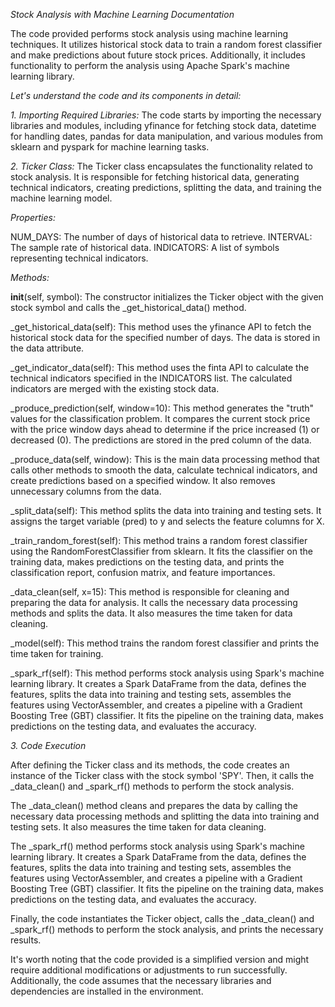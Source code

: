 *Stock Analysis with Machine Learning Documentation*

The code provided performs stock analysis using machine learning techniques. It utilizes historical stock data to train a random forest classifier and make predictions about future stock prices. Additionally, it includes functionality to perform the analysis using Apache Spark's machine learning library.

*Let's understand the code and its components in detail:*

*1. Importing Required Libraries:* The code starts by importing the necessary libraries and modules, including yfinance for fetching stock data, datetime for handling dates, pandas for data manipulation, and various modules from sklearn and pyspark for machine learning tasks.

*2. Ticker Class:* The Ticker class encapsulates the functionality related to stock analysis. It is responsible for fetching historical data, generating technical indicators, creating predictions, splitting the data, and training the machine learning model.

*Properties:*

   NUM_DAYS: The number of days of historical data to retrieve.
   INTERVAL: The sample rate of historical data.
   INDICATORS: A list of symbols representing technical indicators.
   
   
*Methods:*

   __init__(self, symbol): The constructor initializes the Ticker object with the given stock symbol and calls the _get_historical_data() method.

   _get_historical_data(self): This method uses the yfinance API to fetch the historical stock data for the specified number of days. The data is stored in the data attribute.

   _get_indicator_data(self): This method uses the finta API to calculate the technical indicators specified in the INDICATORS list. The calculated indicators are merged    with the existing stock data.

   _produce_prediction(self, window=10): This method generates the "truth" values for the classification problem. It compares the current stock price with the price window days ahead to determine if the price increased (1) or decreased (0). The predictions are stored in the pred column of the data.

_produce_data(self, window): This is the main data processing method that calls other methods to smooth the data, calculate technical indicators, and create predictions based on a specified window. It also removes unnecessary columns from the data.

_split_data(self): This method splits the data into training and testing sets. It assigns the target variable (pred) to y and selects the feature columns for X.

_train_random_forest(self): This method trains a random forest classifier using the RandomForestClassifier from sklearn. It fits the classifier on the training data, makes predictions on the testing data, and prints the classification report, confusion matrix, and feature importances.

_data_clean(self, x=15): This method is responsible for cleaning and preparing the data for analysis. It calls the necessary data processing methods and splits the data. It also measures the time taken for data cleaning.

_model(self): This method trains the random forest classifier and prints the time taken for training.

_spark_rf(self): This method performs stock analysis using Spark's machine learning library. It creates a Spark DataFrame from the data, defines the features, splits the data into training and testing sets, assembles the features using VectorAssembler, and creates a pipeline with a Gradient Boosting Tree (GBT) classifier. It fits the pipeline on the training data, makes predictions on the testing data, and evaluates the accuracy.

*3. Code Execution*

After defining the Ticker class and its methods, the code creates an instance of the Ticker class with the stock symbol 'SPY'. Then, it calls the _data_clean() and _spark_rf() methods to perform the stock analysis.

The _data_clean() method cleans and prepares the data by calling the necessary data processing methods and splitting the data into training and testing sets. It also measures the time taken for data cleaning.

The _spark_rf() method performs stock analysis using Spark's machine learning library. It creates a Spark DataFrame from the data, defines the features, splits the data into training and testing sets, assembles the features using VectorAssembler, and creates a pipeline with a Gradient Boosting Tree (GBT) classifier. It fits the pipeline on the training data, makes predictions on the testing data, and evaluates the accuracy.

Finally, the code instantiates the Ticker object, calls the _data_clean() and _spark_rf() methods to perform the stock analysis, and prints the necessary results.

It's worth noting that the code provided is a simplified version and might require additional modifications or adjustments to run successfully. Additionally, the code assumes that the necessary libraries and dependencies are installed in the environment.
